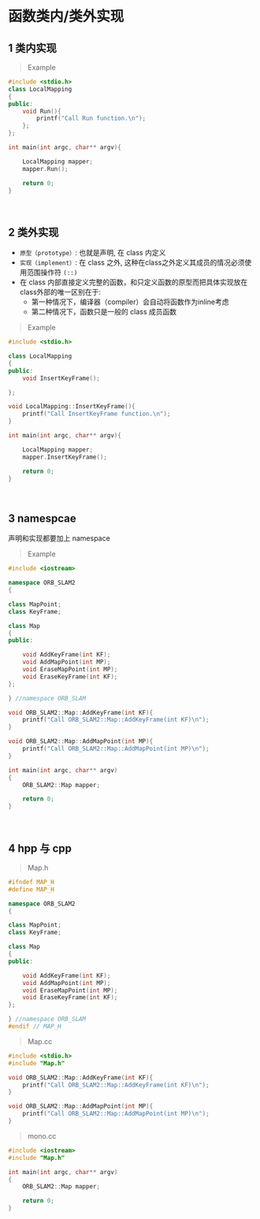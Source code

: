 
&emsp;
# 函数类内/类外实现
## 1 类内实现
>Example
```c++
#include <stdio.h>
class LocalMapping
{
public:
    void Run(){
        printf("Call Run function.\n");
    };
};

int main(int argc, char** argv){

    LocalMapping mapper;
    mapper.Run();

    return 0;
}
```

&emsp;
## 2 类外实现
- `原型（prototype）`: 也就是声明, 在 class 内定义
- `实现（implement）`: 在 class 之外, 这种在class之外定义其成员的情况必须使用范围操作符 `(::)`
- 在 class 内部直接定义完整的函数，和只定义函数的原型而把具体实现放在class外部的唯一区别在于:
    - 第一种情况下，编译器（compiler）会自动将函数作为inline考虑
    - 第二种情况下，函数只是一般的 class 成员函数
>Example
```c++
#include <stdio.h>

class LocalMapping
{
public:
    void InsertKeyFrame();

};

void LocalMapping::InsertKeyFrame(){
    printf("Call InsertKeyFrame function.\n");
}

int main(int argc, char** argv){

    LocalMapping mapper;
    mapper.InsertKeyFrame();

    return 0;
}
```

&emsp;
## 3 namespcae
声明和实现都要加上 namespace

>Example
```c++
#include <iostream>

namespace ORB_SLAM2
{

class MapPoint;
class KeyFrame;

class Map
{
public:

    void AddKeyFrame(int KF);
    void AddMapPoint(int MP);
    void EraseMapPoint(int MP);
    void EraseKeyFrame(int KF);
};

} //namespace ORB_SLAM

void ORB_SLAM2::Map::AddKeyFrame(int KF){
    printf("Call ORB_SLAM2::Map::AddKeyFrame(int KF)\n");
}

void ORB_SLAM2::Map::AddMapPoint(int MP){
    printf("Call ORB_SLAM2::Map::AddMapPoint(int MP)\n");
}

int main(int argc, char** argv)
{
    ORB_SLAM2::Map mapper;

    return 0;
}
```

&emsp;
## 4 hpp 与 cpp

>Map.h
```c++
#ifndef MAP_H
#define MAP_H

namespace ORB_SLAM2
{

class MapPoint;
class KeyFrame;

class Map
{
public:

    void AddKeyFrame(int KF);
    void AddMapPoint(int MP);
    void EraseMapPoint(int MP);
    void EraseKeyFrame(int KF);
};

} //namespace ORB_SLAM
#endif // MAP_H
```

>Map.cc
```c++
#include <stdio.h>
#include "Map.h"

void ORB_SLAM2::Map::AddKeyFrame(int KF){
    printf("Call ORB_SLAM2::Map::AddKeyFrame(int KF)\n");
}

void ORB_SLAM2::Map::AddMapPoint(int MP){
    printf("Call ORB_SLAM2::Map::AddMapPoint(int MP)\n");
}
```

>mono.cc
```c++
#include <iostream>
#include "Map.h"

int main(int argc, char** argv)
{
    ORB_SLAM2::Map mapper;

    return 0;
}
```